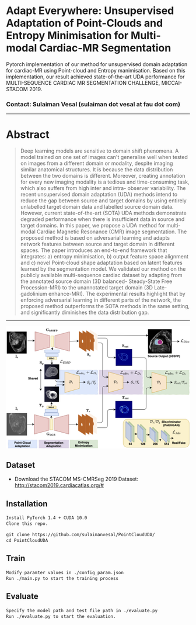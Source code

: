 # Adapt Everywhere: Unsupervised Adaptation of Point-Clouds and Entropy Minimisation for Multi-modal Cardiac-MR Segmentation

Pytorch implementation of our method for unsupervised domain adaptation for cardiac-MR using Point-cloud and Entropy manimisation. Based on this implementation, our result achieved state-of-the-art UDA performance for MULTI-SEQUENCE CARDIAC MR SEGMENTATION CHALLENGE, MICCAI-STACOM 2019.

### Contact: Sulaiman Vesal (sulaiman dot vesal at fau dot com)

---
# Abstract

>Deep learning models are sensitive to domain shift phenomena. A model trained on one set of images can't generalise well when tested on images from a different domain or modality, despite imaging similar anatomical structures. It is because the data distribution between the two domains is different. Moreover, creating annotation for every new imaging modality is a tedious and time-consuming task, which also suffers from high inter and intra- observer variability. The recent unsupervised domain adaptation (UDA) methods intend to reduce the gap between source and target domains by using entirely unlabelled target domain data and labelled source domain data. However, current state-of-the-art (SOTA) UDA methods demonstrate degraded performance when there is insufficient data in source and target domains.  In this paper, we propose a UDA method for multi-modal Cardiac Magnetic Resonance (CMR) image segmentation. The proposed method is based on adversarial learning and adapts network features between source and target domain in different spaces. The paper introduces an end-to-end framework that integrates: a) entropy minimisation, b) output feature space alignment and c) novel Point-cloud shape adaptation based on latent features learned by the segmentation model. We validated our method on the publicly available multi-sequence cardiac dataset by adapting from the annotated source domain (3D balanced- Steady-State Free Procession-MRI) to the unannotated target domain (3D Late-gadolinium enhance-MRI). The experimental results highlight that by enforcing adversarial learning in different parts of the network, the proposed method outperforms the SOTA methods in the same setting, and significantly diminishes the data distribution gap.
---
<img src="https://github.com/sulaimanvesal/PointCloudUDA/blob/master/images/git_framework.png" width="800">

## Dataset
* Download the STACOM MS-CMRSeg 2019 Dataset: 
      http://stacom2019.cardiacatlas.org/#


## Installation
    Install PyTorch 1.4 + CUDA 10.0 
    Clone this repo.
    
```
git clone https://github.com/sulaimanvesal/PointCloudUDA/
cd PointCloudUDA
```
## Train

    Modify paramter values in ./config_param.json
    Run ./main.py to start the training process

## Evaluate
    Specify the model path and test file path in ./evaluate.py
    Run ./evaluate.py to start the evaluation.


